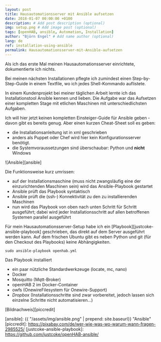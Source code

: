 ```yaml
---
layout: post
title: Hausautomationsserver mit Ansible aufsetzen
date: 2018-01-07 00:00:00 +0100
description: # Add post description (optional)
img: setup.png # Add image post (optional)
tags: [openHAB, ansible, Automation, Installation]
author: "Björn Engel" # Add name author (optional)
lang: de
ref: installation-using-ansible
permalink: Hausautomationsserver-mit-Ansible-aufsetzen
---
```

Als ich das erste Mal meinen Hausautomationsserver einrichtete, dokumentierte ich nichts.

Bei meinen nächsten Installationen pflegte ich zumindest einen Step-by-Step-Guide in einem Textfile, wo ich jedes Shell-Kommando auflistete. 

In einem Kundenprojekt bei meiner täglichen Arbeit lernte ich das Installationstool Ansible kennen und lieben. Die Aufgabe war das Aufsetzen einer kompletten Stage mit etlichen Maschinen mit unterschiedlichsten Aufgaben. 

Ich will hier jetzt keinen kompletten Einsteiger-Guide für Ansible geben - davon gibt es bereits genug. Aber einen kurzen Cheat-Sheet soll es geben:

* die Installationsanleitung ist in xml geschrieben
* anders als Puppet oder Chef wird hier kein Konfigurationsserver benötigt.
* die Systemvoraussetzungen sind überschaubar: Python und **nicht** Windows

![Ansible][ansible]

Die Funktionsweise kurz umrissen:

* auf der Installationsmaschine (muss nicht zwangsläufig eine der einzurichtenden Maschinen sein) wird das Ansible-Playbook gestartet
* Ansible prüft das Playbook syntaktisch
* Ansible prüft die (ssh-) Konnektivität zu den zu installierenden Maschinen
* nun wird das Playbook von oben nach unten Schritt für Schritt ausgeführt; dabei wird jeder Installationsschritt auf allen betroffenen Systemen parallel ausgeführt

Für mein Hausautomationsserver-Setup habe ich ein [Playbook][justcoke-ansible-playbook] geschrieben, das direkt auf dem Server ausgeführt werden kann. Auf dem frischen Ubuntu gibt es neben Python und git (für den Checkout des Playbooks) keine Abhängigkeiten.

~~~ shell
sudo ansible-playbook openhab.yml
~~~

Das Playbook installiert 

* ein paar nützliche Standardwerkzeuge (locate, mc, nano)
* Docker
* Mosquitto (Mqtt-Broker)
* openHAB 2 im Docker-Container
* owfs (OnewireFilesystem für Onewire-Support)
* *Dropbox* (Installationsschritte sind zwar vorbereitet, jedoch lassen sich einzelne Schritte nicht automatisieren...)

[Bildnachweis][piccredit]

[ansible]: {{ "/assets/img/ansible.png" | prepend: site.baseurl}} "Ansible"
[piccredit]: https://pixabay.com/de/wer-wie-was-wo-warum-wann-fragen-2985525/ 
[justcoke-ansible-playbook]: https://github.com/justcoke/openHAB-ansible/